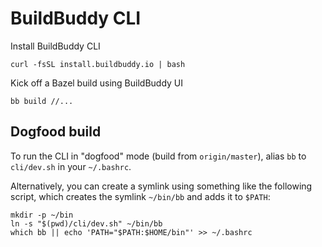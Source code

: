 # BuildBuddy CLI

Install BuildBuddy CLI

```
curl -fsSL install.buildbuddy.io | bash
```

Kick off a Bazel build using BuildBuddy UI

```
bb build //...
```

## Dogfood build

To run the CLI in "dogfood" mode (build from `origin/master`), alias `bb`
to `cli/dev.sh` in your `~/.bashrc`.

Alternatively, you can create a symlink using something like the following
script, which creates the symlink `~/bin/bb` and adds it to `$PATH`:

```shell
mkdir -p ~/bin
ln -s "$(pwd)/cli/dev.sh" ~/bin/bb
which bb || echo 'PATH="$PATH:$HOME/bin"' >> ~/.bashrc
```
